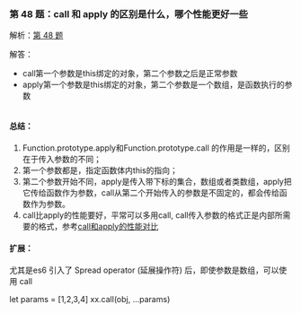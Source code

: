 ### 第 48 题：call 和 apply 的区别是什么，哪个性能更好一些

解析：[第 48 题](https://github.com/Advanced-Frontend/Daily-Interview-Question/issues/84)

解答：

- call第一个参数是this绑定的对象，第二个参数之后是正常参数
- apply第一个参数是this绑定的对象，第二个参数是一个数组，是函数执行的参数

```javascript

```

#### 总结：

1. Function.prototype.apply和Function.prototype.call 的作用是一样的，区别在于传入参数的不同；
2. 第一个参数都是，指定函数体内this的指向；
3. 第二个参数开始不同，apply是传入带下标的集合，数组或者类数组，apply把它传给函数作为参数，call从第二个开始传入的参数是不固定的，都会传给函数作为参数。
4. call比apply的性能要好，平常可以多用call, call传入参数的格式正是内部所需要的格式，参考[call和apply的性能对比](https://github.com/noneven/__/issues/6)

#### 扩展：

尤其是es6 引入了 Spread operator (延展操作符) 后，即使参数是数组，可以使用 call

let params = [1,2,3,4]
xx.call(obj, ...params)

